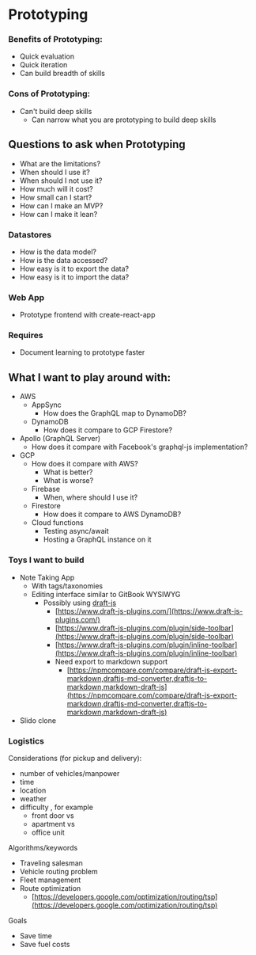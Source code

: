 # Prototyping

### Benefits of Prototyping:

* Quick evaluation
* Quick iteration
* Can build breadth of skills

### Cons of Prototyping:

* Can't build deep skills
  * Can narrow what you are prototyping to build deep skills

## Questions to ask when Prototyping

* What are the limitations?
* When should I use it?
* When should I not use it?
* How much will it cost?
* How small can I start?
* How can I make an MVP?
* How can I make it lean?

### Datastores

* How is the data model?
* How is the data accessed?
* How easy is it to export the data?
* How easy is it to import the data?

### Web App

* Prototype frontend with create-react-app

### Requires

* Document learning to prototype faster

## What I want to play around with:

* AWS
  * AppSync
    * How does the GraphQL map to DynamoDB?
  * DynamoDB
    * How does it compare to GCP Firestore?
* Apollo \(GraphQL Server\)
  * How does it compare with Facebook's graphql-js implementation?
* GCP
  * How does it compare with AWS?
    * What is better?
    * What is worse?
  * Firebase
    * When, where should I use it?
  * Firestore
    * How does it compare to AWS DynamoDB?
  * Cloud functions
    * Testing async/await
    * Hosting a GraphQL instance on it

### Toys I want to build

* Note Taking App
  * With tags/taxonomies
  * Editing interface similar to GitBook WYSIWYG
    * Possibly using [draft-js](http://facebook.github.io/draft-js)
      * [https://www.draft-js-plugins.com/](https://www.draft-js-plugins.com/)
      * [https://www.draft-js-plugins.com/plugin/side-toolbar](https://www.draft-js-plugins.com/plugin/side-toolbar)
      * [https://www.draft-js-plugins.com/plugin/inline-toolbar](https://www.draft-js-plugins.com/plugin/inline-toolbar)
      * Need export to markdown support
        * [https://npmcompare.com/compare/draft-js-export-markdown,draftjs-md-converter,draftjs-to-markdown,markdown-draft-js](https://npmcompare.com/compare/draft-js-export-markdown,draftjs-md-converter,draftjs-to-markdown,markdown-draft-js)
* Slido clone

### Logistics

Considerations \(for pickup and delivery\):

* number of vehicles/manpower
* time
* location
* weather
* difficulty , for example
  * front door vs
  * apartment vs
  * office unit

Algorithms/keywords

* Traveling salesman
* Vehicle routing problem
* Fleet management
* Route optimization
  * [https://developers.google.com/optimization/routing/tsp](https://developers.google.com/optimization/routing/tsp)

Goals

* Save time
* Save fuel costs

